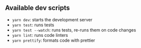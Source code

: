 ## Available dev scripts

* `yarn dev`: starts the development server
* `yarn test`: runs tests
* `yarn test --watch`: runs tests, re-runs them on code changes
* `yarn lint`: runs code linters
* `yarn prettify`: formats code with prettier
